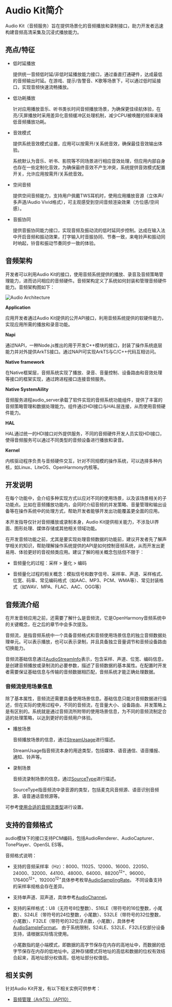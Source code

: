 # Audio Kit简介
<!--Kit: Audio Kit-->
<!--Subsystem: Multimedia-->
<!--Owner: @songshenke-->
<!--SE: @caixuejiang; @hao-liangfei; @zhanganxiang-->
<!--TSE: @Filger-->

Audio Kit（音频服务）旨在提供场景化的音频播放和录制接口，助力开发者迅速构建音频高清采集及沉浸式播放能力。

## 亮点/特征

- 低时延播放
  
   提供统一音频低时延/非低时延播放能力接口，通过垂直打通硬件，达成最低的音频输出时延。在游戏、提示/告警音、K歌等场景下，可以通过低时延接口，实现音频快速流畅播放。
<!--Del-->
- 低功耗播放

   针对应用播放音乐、听书类长时间音频播放场景，为确保更佳续航体验，在亮/灭屏播放时采用差异化音频缓冲区处理机制，减少CPU被唤醒的频率来降低音频播放功耗。
<!--DelEnd-->
- 音效模式

   提供系统音效模式设置，应用可以按需开/关系统音效，确保最佳音效输出体验。

   系统默认为音乐、听书、影院等不同场景进行相应音效处理，但应用内部自身也存在一些定制化音效，为确保最终音效不产生冲突，系统提供音效模式配置开关，允许应用按需开/关系统音效。
<!--Del-->
- 空间音频

   提供空间音频能力，支持用户佩戴TWS耳机时，使用应用播放音源（立体声/多声道/Audio Vivid格式），可主观感受到空间音频渲染效果（方位感/空间感）。
<!--DelEnd-->
- 音振协同

   提供音振协同能力接口，实现音频及振动流的低时延同步控制。达成在输入法中开启音频和振动效果，打字输入时音振协同、节奏一致，来电铃声和振动同时响起，铃音和振动节奏同步一致的体验。

## 音频架构

开发者可以利用Audio Kit的接口，使用音频系统提供的播放、录音及音频策略管理能力，进而访问相应的音频硬件。音频架构定义了系统如何封装和管理音频硬件能力。音频架构图如下：

![Audio Architecture](figures/audio-architecture.png)

**Application**

应用开发者通过Audio Kit提供的公开API接口，利用音频系统提供的软硬件能力，实现应用所需的播放和录音功能。

**Napi**

通过NAPI，一种Node.js推出的用于开发C++模块的接口，封装了操作系统底层能力并对外提供ArkTS接口。通过NAPI可实现ArkTS与C/C++代码互相访问。

**Native framework**

在Native框架层，音频系统实现了播放、录音、音量控制、设备路由和音效处理等接口的框架实现，通过跨进程接口连接音频服务。

**Native SystemAility**

音频服务进程audio_server承载了软件实现的音频系统功能组件，提供了丰富的音频策略管理和数据处理能力。组件通过HDI接口与HAL层连接，从而使用音频硬件能力。

**HAL**

HAL通过统一的HDI接口对外提供服务，不同的音频硬件开发人员实现HDI接口，使得音频服务可以通过不同类型的音频设备进行播放和录音。

**Kernel**

内核驱动程序负责与音频硬件交互，针对不同规模的操作系统，可以选择多种内核，如Linux、LiteOS、OpenHarmony内核等。

## 开发说明

在每个功能中，会介绍多种实现方式以应对不同的使用场景，以及该场景相关的子功能点。比如在音频播放功能内，会同时介绍音频的并发策略、音量管理和输出设备等在操作系统中的处理方式，帮助开发者能够开发出功能覆盖更全面的应用。

本开发指导仅针对音频播放或录制本身，Audio Kit提供相关能力，不涉及UI界面、图形处理、媒体存储或其他相关领域功能。

在开发音频功能之前，尤其是要实现处理音频数据的功能前，建议开发者先了解声学相关的知识，帮助理解操作系统提供的API是如何控制音频系统，从而开发出更易用、体验更好的音视频类应用。建议了解的相关概念包括但不限于：

- 音频量化的过程：采样 &gt; 量化 &gt; 编码

- 音频量化过程的相关概念：模拟信号和数字信号、采样率、声道、采样格式、位宽、码率、常见编码格式（如AAC、MP3、PCM、WMA等）、常见封装格式（如WAV、MPA、FLAC、AAC、OGG等）

## 音频流介绍

在开发音频应用之前，还需要了解什么是音频流，它是OpenHarmony音频系统中的关键概念，在之后的章节中会多次提及。

音频流，是指音频系统中一个具备音频格式和音频使用场景信息的独立音频数据处理单元。可以表示播放，也可以表示录制，并且具备独立音量调节和音频设备路由切换能力。

音频流基础信息通过[AudioStreamInfo](../../reference/apis-audio-kit/arkts-apis-audio-i.md#audiostreaminfo8)表示，包含采样、声道、位宽、编码信息，是创建音频播放或录制流的必要参数，描述了音频数据的基本属性。在配置时开发者需要保证基础信息与传输的音频数据相匹配，音频系统才能正确处理数据。

### 音频流使用场景信息

除了基本属性，音频流还需要具备使用场景信息。基础信息只能对音频数据进行描述，但在实际的使用过程中，不同的音频流，在音量大小、设备路由、并发策略上是有区别的。系统就是通过音频流所附带的使用场景信息，为不同的音频流制定合适的处理策略，以达到更好的音频用户体验。

- 播放场景

  音频播放场景的信息，通过[StreamUsage](../../reference/apis-audio-kit/arkts-apis-audio-e.md#streamusage)进行描述。

  StreamUsage指音频流本身的用途类型，包括媒体、语音通信、语音播报、通知、铃声等。

- 录制场景

  音频流录制场景的信息，通过[SourceType](../../reference/apis-audio-kit/arkts-apis-audio-e.md#sourcetype8)进行描述。

  SourceType指音频流中录音源的类型，包括麦克风音频源、语音识别音频源、语音通话音频源等。

可参考[使用合适的音频流类型](using-right-streamusage-and-sourcetype.md)进行设置。

## 支持的音频格式

audio模块下的接口支持PCM编码，包括AudioRenderer、AudioCapturer、TonePlayer、OpenSL ES等。

音频格式说明：

- 支持的音频采样率（Hz）：8000、11025、12000、16000、22050、24000、32000、44100、48000、64000、88200<sup>12+</sup>、96000，176400<sup>12+</sup>、192000<sup>12+</sup>具体参考枚举[AudioSamplingRate](../../reference/apis-audio-kit/arkts-apis-audio-e.md#audiosamplingrate8)。
  不同设备支持的采样率规格会存在差异。

- 支持单声道、双声道，具体参考[AudioChannel](../../reference/apis-audio-kit/arkts-apis-audio-e.md#audiochannel8)。

- 支持的采样格式：U8（无符号8位整数）、S16LE（带符号的16位整数，小尾数）、S24LE（带符号的24位整数，小尾数）、S32LE（带符号的32位整数，小尾数）、F32LE（带符号的32位浮点数，小尾数），具体参考[AudioSampleFormat](../../reference/apis-audio-kit/arkts-apis-audio-e.md#audiosampleformat8)。
  由于系统限制，S24LE、S32LE、F32LE仅部分设备支持，请根据实际情况使用。

  小尾数指的是小端模式，即数据的高字节保存在内存的高地址中，而数据的低字节保存在内存的低地址中。这种存储模式将地址的高低和数据的位权有效结合起来，高地址部分权值高，低地址部分权值低。

## 相关实例

针对Audio Kit开发，有以下相关实例可供参考：

- [音频管理（ArkTS）（API10）](https://gitcode.com/openharmony/applications_app_samples/tree/master/code/BasicFeature/Media/Audio)

